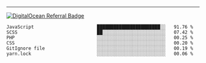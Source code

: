 ---
[![DigitalOcean Referral Badge](https://web-platforms.sfo2.digitaloceanspaces.com/WWW/Badge%203.svg)](https://www.digitalocean.com/?refcode=37fa54d82492&utm_campaign=Referral_Invite&utm_medium=Referral_Program&utm_source=badge)

<!--START_SECTION:waka-->

```text
JavaScript                       ███████████████████████░░   91.76 %
SCSS                             ██░░░░░░░░░░░░░░░░░░░░░░░   07.42 %
PHP                              ░░░░░░░░░░░░░░░░░░░░░░░░░   00.25 %
CSS                              ░░░░░░░░░░░░░░░░░░░░░░░░░   00.20 %
GitIgnore file                   ░░░░░░░░░░░░░░░░░░░░░░░░░   00.19 %
yarn.lock                        ░░░░░░░░░░░░░░░░░░░░░░░░░   00.06 %
```

<!--END_SECTION:waka-->


[linkedin]: https://www.linkedin.com/in/mohamed-elh/

